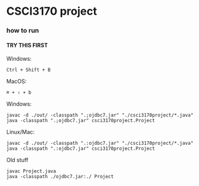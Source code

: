 # CSCI3170 project

### how to run
#### TRY THIS FIRST
Windows:
```
Ctrl + Shift + B
```

MacOS:
```
⌘ + ⇧ + b
```

Windows:
```
javac -d ./out/ -classpath ".;ojdbc7.jar" "./csci3170project/*.java"
java -classpath ".;ojdbc7.jar" csci3170project.Project
```

Linux/Mac:
```
javac -d ./out/ -classpath ".:ojdbc7.jar" "./csci3170project/*.java"
java -classpath ".:ojdbc7.jar" csci3170project.Project
```


Old stuff
```
javac Project.java 
java -classpath ./ojdbc7.jar:./ Project
```

